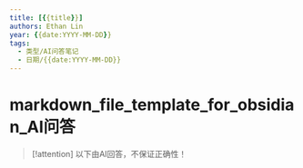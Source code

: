 ```yaml
---
title: [{{title}}]
authors: Ethan Lin
year: {{date:YYYY-MM-DD}}
tags:
  - 类型/AI问答笔记 
  - 日期/{{date:YYYY-MM-DD}} 
---
```

# markdown_file_template_for_obsidian_AI问答


> [!attention]
> 以下由AI回答，不保证正确性！




